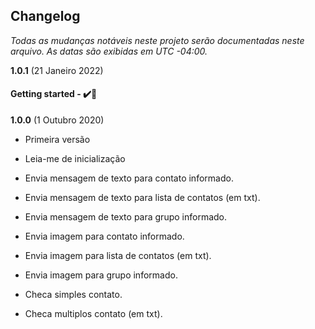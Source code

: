 ﻿## Changelog

_Todas as mudanças notáveis ​​neste projeto serão documentadas neste arquivo. As datas são exibidas em UTC -04:00._

**1.0.1**
(21 Janeiro 2022)

#### Getting started - ✔️📝

**1.0.0**
(1 Outubro 2020)

- Primeira versão

- Leia-me de inicialização

- Envia mensagem de texto para contato informado.

- Envia mensagem de texto para lista de contatos (em txt).

- Envia mensagem de texto para grupo informado.

- Envia imagem para contato informado.

- Envia imagem para lista de contatos (em txt).

- Envia imagem para grupo informado.

- Checa simples contato.

- Checa multiplos contato (em txt).
